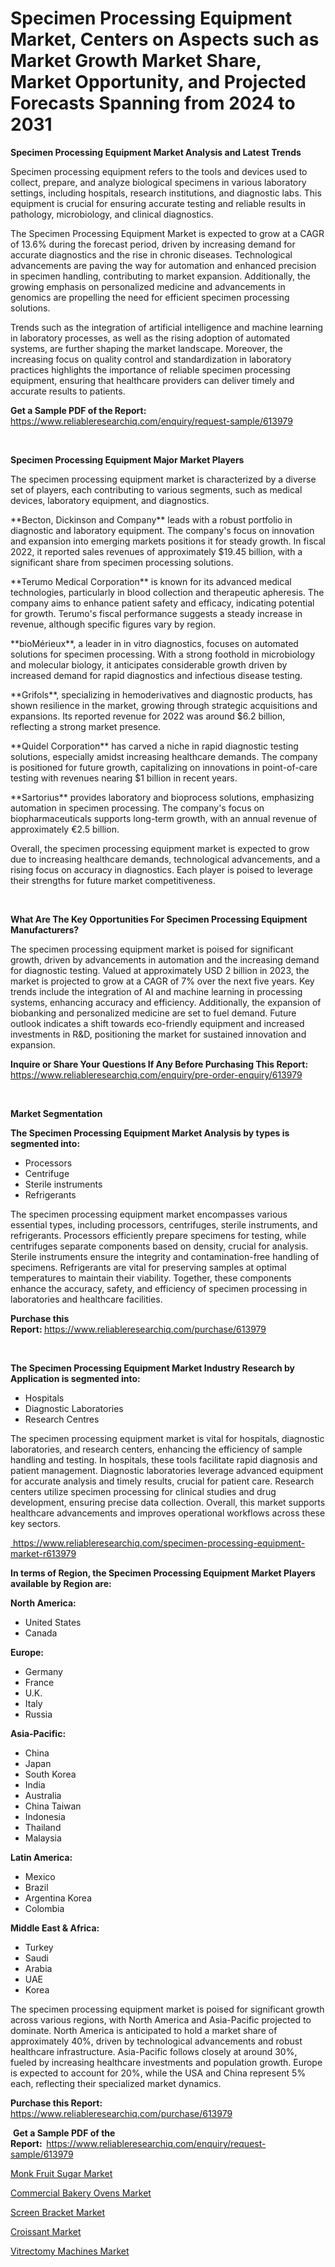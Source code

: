 <p><h1>Specimen Processing Equipment Market, Centers on Aspects such as Market Growth Market Share, Market Opportunity, and Projected Forecasts Spanning from 2024 to 2031</h1></p><p><strong>Specimen Processing Equipment Market Analysis and Latest Trends</strong></p>
<p><p>Specimen processing equipment refers to the tools and devices used to collect, prepare, and analyze biological specimens in various laboratory settings, including hospitals, research institutions, and diagnostic labs. This equipment is crucial for ensuring accurate testing and reliable results in pathology, microbiology, and clinical diagnostics. </p><p>The Specimen Processing Equipment Market is expected to grow at a CAGR of 13.6% during the forecast period, driven by increasing demand for accurate diagnostics and the rise in chronic diseases. Technological advancements are paving the way for automation and enhanced precision in specimen handling, contributing to market expansion. Additionally, the growing emphasis on personalized medicine and advancements in genomics are propelling the need for efficient specimen processing solutions. </p><p>Trends such as the integration of artificial intelligence and machine learning in laboratory processes, as well as the rising adoption of automated systems, are further shaping the market landscape. Moreover, the increasing focus on quality control and standardization in laboratory practices highlights the importance of reliable specimen processing equipment, ensuring that healthcare providers can deliver timely and accurate results to patients.</p></p>
<p><strong>Get a Sample PDF of the Report:&nbsp;</strong> <a href="https://www.reliableresearchiq.com/enquiry/request-sample/613979?utm_campaign=1138&utm_medium=2&utm_source=Github&utm_content=ia&utm_term=30092024&utm_id=specimen-processing-equipment">https://www.reliableresearchiq.com/enquiry/request-sample/613979</a></p>
<p>&nbsp;</p>
<p><strong>Specimen Processing Equipment Major Market Players</strong></p>
<p><p>The specimen processing equipment market is characterized by a diverse set of players, each contributing to various segments, such as medical devices, laboratory equipment, and diagnostics. </p><p>**Becton, Dickinson and Company** leads with a robust portfolio in diagnostic and laboratory equipment. The company's focus on innovation and expansion into emerging markets positions it for steady growth. In fiscal 2022, it reported sales revenues of approximately $19.45 billion, with a significant share from specimen processing solutions.</p><p>**Terumo Medical Corporation** is known for its advanced medical technologies, particularly in blood collection and therapeutic apheresis. The company aims to enhance patient safety and efficacy, indicating potential for growth. Terumo's fiscal performance suggests a steady increase in revenue, although specific figures vary by region.</p><p>**bioMérieux**, a leader in in vitro diagnostics, focuses on automated solutions for specimen processing. With a strong foothold in microbiology and molecular biology, it anticipates considerable growth driven by increased demand for rapid diagnostics and infectious disease testing.</p><p>**Grifols**, specializing in hemoderivatives and diagnostic products, has shown resilience in the market, growing through strategic acquisitions and expansions. Its reported revenue for 2022 was around $6.2 billion, reflecting a strong market presence.</p><p>**Quidel Corporation** has carved a niche in rapid diagnostic testing solutions, especially amidst increasing healthcare demands. The company is positioned for future growth, capitalizing on innovations in point-of-care testing with revenues nearing $1 billion in recent years.</p><p>**Sartorius** provides laboratory and bioprocess solutions, emphasizing automation in specimen processing. The company's focus on biopharmaceuticals supports long-term growth, with an annual revenue of approximately €2.5 billion.</p><p>Overall, the specimen processing equipment market is expected to grow due to increasing healthcare demands, technological advancements, and a rising focus on accuracy in diagnostics. Each player is poised to leverage their strengths for future market competitiveness.</p></p>
<p>&nbsp;</p>
<p><strong>What Are The Key Opportunities For Specimen Processing Equipment Manufacturers?</strong></p>
<p><p>The specimen processing equipment market is poised for significant growth, driven by advancements in automation and the increasing demand for diagnostic testing. Valued at approximately USD 2 billion in 2023, the market is projected to grow at a CAGR of 7% over the next five years. Key trends include the integration of AI and machine learning in processing systems, enhancing accuracy and efficiency. Additionally, the expansion of biobanking and personalized medicine are set to fuel demand. Future outlook indicates a shift towards eco-friendly equipment and increased investments in R&D, positioning the market for sustained innovation and expansion.</p></p>
<p><strong>Inquire or Share Your Questions If Any Before Purchasing This Report:</strong> <a href="https://www.reliableresearchiq.com/enquiry/pre-order-enquiry/613979?utm_campaign=1138&utm_medium=2&utm_source=Github&utm_content=ia&utm_term=30092024&utm_id=specimen-processing-equipment">https://www.reliableresearchiq.com/enquiry/pre-order-enquiry/613979</a></p>
<p>&nbsp;</p>
<p><strong>Market Segmentation</strong></p>
<p><strong>The Specimen Processing Equipment Market Analysis by types is segmented into:</strong></p>
<p><ul><li>Processors</li><li>Centrifuge</li><li>Sterile instruments</li><li>Refrigerants</li></ul></p>
<p><p>The specimen processing equipment market encompasses various essential types, including processors, centrifuges, sterile instruments, and refrigerants. Processors efficiently prepare specimens for testing, while centrifuges separate components based on density, crucial for analysis. Sterile instruments ensure the integrity and contamination-free handling of specimens. Refrigerants are vital for preserving samples at optimal temperatures to maintain their viability. Together, these components enhance the accuracy, safety, and efficiency of specimen processing in laboratories and healthcare facilities.</p></p>
<p><strong>Purchase this Report:&nbsp;</strong><a href="https://www.reliableresearchiq.com/purchase/613979?utm_campaign=1138&utm_medium=2&utm_source=Github&utm_content=ia&utm_term=30092024&utm_id=specimen-processing-equipment">https://www.reliableresearchiq.com/purchase/613979</a></p>
<p>&nbsp;</p>
<p><strong>The Specimen Processing Equipment Market Industry Research by Application is segmented into:</strong></p>
<p><ul><li>Hospitals</li><li>Diagnostic Laboratories</li><li>Research Centres</li></ul></p>
<p><p>The specimen processing equipment market is vital for hospitals, diagnostic laboratories, and research centers, enhancing the efficiency of sample handling and testing. In hospitals, these tools facilitate rapid diagnosis and patient management. Diagnostic laboratories leverage advanced equipment for accurate analysis and timely results, crucial for patient care. Research centers utilize specimen processing for clinical studies and drug development, ensuring precise data collection. Overall, this market supports healthcare advancements and improves operational workflows across these key sectors.</p></p>
<p><a href="https://www.reliableresearchiq.com/specimen-processing-equipment-market-r613979?utm_campaign=1138&utm_medium=2&utm_source=Github&utm_content=ia&utm_term=30092024&utm_id=specimen-processing-equipment">&nbsp;https://www.reliableresearchiq.com/specimen-processing-equipment-market-r613979</a></p>
<p><strong>In terms of Region, the Specimen Processing Equipment Market Players available by Region are:</strong></p>
<p>
    <p> <strong> North America: </strong>
        <ul>
            <li>United States</li>
            <li>Canada</li>
        </ul>
        </p> 
    <p> <strong> Europe: </strong>
        <ul>
            <li>Germany</li>
            <li>France</li>
            <li>U.K.</li>
            <li>Italy</li>
            <li>Russia</li>
        </ul>
        </p> 
    <p> <strong> Asia-Pacific: </strong>
        <ul>
            <li>China</li>
            <li>Japan</li>
            <li>South Korea</li>
            <li>India</li>
            <li>Australia</li>
            <li>China Taiwan</li>
            <li>Indonesia</li>
            <li>Thailand</li>
            <li>Malaysia</li>
        </ul>
        </p> 
    <p> <strong> Latin America: </strong>
        <ul>
            <li>Mexico</li>
            <li>Brazil</li>
            <li>Argentina Korea</li>
            <li>Colombia</li>
        </ul>
        </p> 
    <p> <strong> Middle East & Africa: </strong>
        <ul>
            <li>Turkey</li>
            <li>Saudi</li>
            <li>Arabia</li>
            <li>UAE</li>
            <li>Korea</li>
        </ul>
    </p>
    </p>
<p><p>The specimen processing equipment market is poised for significant growth across various regions, with North America and Asia-Pacific projected to dominate. North America is anticipated to hold a market share of approximately 40%, driven by technological advancements and robust healthcare infrastructure. Asia-Pacific follows closely at around 30%, fueled by increasing healthcare investments and population growth. Europe is expected to account for 20%, while the USA and China represent 5% each, reflecting their specialized market dynamics.</p></p>
<p><strong>Purchase this Report: </strong><a href="https://www.reliableresearchiq.com/purchase/613979?utm_campaign=1138&utm_medium=2&utm_source=Github&utm_content=ia&utm_term=30092024&utm_id=specimen-processing-equipment">https://www.reliableresearchiq.com/purchase/613979</a></p>
<p>&nbsp;<strong>Get a Sample PDF of the Report:&nbsp;&nbsp;</strong><a href="https://www.reliableresearchiq.com/enquiry/request-sample/613979?utm_campaign=1138&utm_medium=2&utm_source=Github&utm_content=ia&utm_term=30092024&utm_id=specimen-processing-equipment">https://www.reliableresearchiq.com/enquiry/request-sample/613979</a></p>
<p><strong></strong></p>
<p><p><a href="https://www.linkedin.com/pulse/future-trajectory-monk-fruit-sugar-market-emerging-trends-forecasts-uuegc?utm_campaign=1138&utm_medium=2&utm_source=Github&utm_content=ia&utm_term=30092024&utm_id=specimen-processing-equipment">Monk Fruit Sugar Market</a></p><p><a href="https://issuu.com/reportprime-2/docs/commercial-bakery-ovens-market-size_5d64a445a0f1a2?utm_campaign=1138&utm_medium=2&utm_source=Github&utm_content=ia&utm_term=30092024&utm_id=specimen-processing-equipment">Commercial Bakery Ovens Market</a></p><p><a href="https://github.com/KrystenRRussell/Market-Research-Report-List-1/blob/main/screen-bracket-market.md?utm_campaign=1138&utm_medium=2&utm_source=Github&utm_content=ia&utm_term=30092024&utm_id=specimen-processing-equipment">Screen Bracket Market</a></p><p><a href="https://www.linkedin.com/pulse/how-regional-markets-adapting-croissant-market-innovations-ukvwc?utm_campaign=1138&utm_medium=2&utm_source=Github&utm_content=ia&utm_term=30092024&utm_id=specimen-processing-equipment">Croissant Market</a></p><p><a href="https://github.com/GreisGjoni464/Market-Research-Report-List-1/blob/main/vitrectomy-machines-market.md?utm_campaign=1138&utm_medium=2&utm_source=Github&utm_content=ia&utm_term=30092024&utm_id=specimen-processing-equipment">Vitrectomy Machines Market</a></p></p>